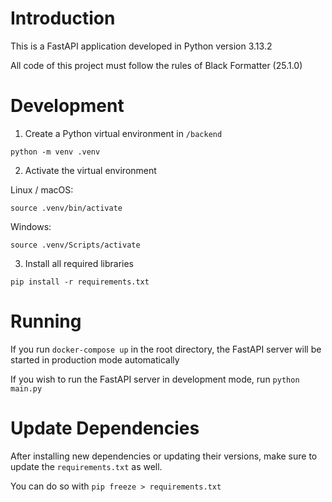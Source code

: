 # Introduction

This is a FastAPI application developed in Python version 3.13.2

All code of this project must follow the rules of Black Formatter (25.1.0)

# Development

1. Create a Python virtual environment in `/backend`

```
python -m venv .venv
```

2. Activate the virtual environment

Linux / macOS:

```
source .venv/bin/activate
```

Windows:

```
source .venv/Scripts/activate
```

3. Install all required libraries

```
pip install -r requirements.txt
```

# Running

If you run `docker-compose up` in the root directory, the FastAPI server will be started in production mode automatically

If you wish to run the FastAPI server in development mode, run `python main.py`

# Update Dependencies

After installing new dependencies or updating their versions, make sure to update the `requirements.txt` as well.

You can do so with `pip freeze > requirements.txt`
